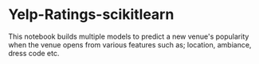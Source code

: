 # Yelp-Ratings-scikitlearn
This notebook builds multiple models to predict a new venue's popularity when the venue opens from various features such as; location, ambiance, dress code etc.
